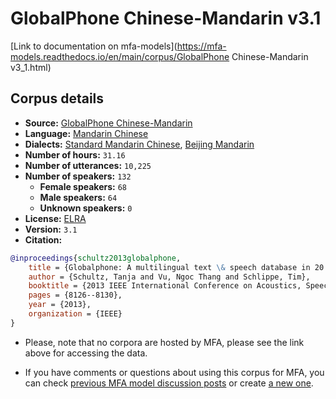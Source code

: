 
# GlobalPhone Chinese-Mandarin v3.1

[Link to documentation on mfa-models](https://mfa-models.readthedocs.io/en/main/corpus/GlobalPhone Chinese-Mandarin v3_1.html)

## Corpus details

- **Source:** [GlobalPhone Chinese-Mandarin](https://catalogue.elra.info/en-us/repository/browse/ELRA-S0193/)
- **Language:** [Mandarin Chinese](https://en.wikipedia.org/wiki/Mandarin_Chinese)
- **Dialects:** [Standard Mandarin Chinese](https://en.wikipedia.org/wiki/Standard_Chinese), [Beijing Mandarin](https://en.wikipedia.org/wiki/Beijing_dialect)
- **Number of hours:** `31.16`
- **Number of utterances:** `10,225`
- **Number of speakers:** `132`
  - **Female speakers:** `68`
  - **Male speakers:** `64`
  - **Unknown speakers:** `0`
- **License:** [ELRA](https://www.elra.info/en/services-around-lrs/distribution/licensing/)
- **Version:** `3.1`
- **Citation:**
```bibtex
@inproceedings{schultz2013globalphone,
	title = {Globalphone: A multilingual text \& speech database in 20 languages},
	author = {Schultz, Tanja and Vu, Ngoc Thang and Schlippe, Tim},
	booktitle = {2013 IEEE International Conference on Acoustics, Speech and Signal Processing},
	pages = {8126--8130},
	year = {2013},
	organization = {IEEE}
}
```

- Please, note that no corpora are hosted by MFA, please see the link above for accessing the data.

- If you have comments or questions about using this corpus for MFA, you can check [previous MFA model discussion posts](https://github.com/MontrealCorpusTools/mfa-models/discussions?discussions_q=GlobalPhone+Chinese-Mandarin+v3.1) or create [a new one](https://github.com/MontrealCorpusTools/mfa-models/discussions/new).
